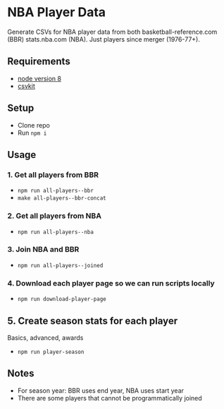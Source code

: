 # NBA Player Data
Generate CSVs for NBA player data from both basketball-reference.com (BBR) stats.nba.com (NBA). Just players since merger (1976-77+).

## Requirements
* [node version 8](https://nodejs.org/)
* [csvkit](https://csvkit.readthedocs.io/en/1.0.2/)

## Setup
* Clone repo
* Run `npm i`

## Usage

### 1. Get all players from BBR
* `npm run all-players--bbr`
* `make all-players--bbr-concat`

### 2. Get all players from NBA
* `npm run all-players--nba`

### 3. Join NBA and BBR
* `npm run all-players--joined`

### 4. Download each player page so we can run scripts locally
* `npm run download-player-page`

## 5. Create season stats for each player 
Basics, advanced, awards
* `npm run player-season`

## Notes
* For season year: BBR uses end year, NBA uses start year
* There are some players that cannot be programmatically joined 